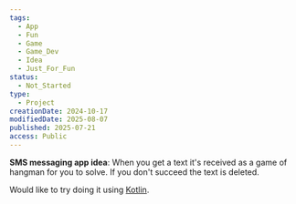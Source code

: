 ```yaml
---
tags:
  - App
  - Fun
  - Game
  - Game_Dev
  - Idea
  - Just_For_Fun
status:
  - Not_Started
type:
  - Project
creationDate: 2024-10-17
modifiedDate: 2025-08-07
published: 2025-07-21
access: Public
---
```


**SMS messaging app idea**: When you get a text it's received as a game of hangman for you to solve. If you don't succeed the text is deleted.

Would like to try doing it using [Kotlin](Kotlin.md).
